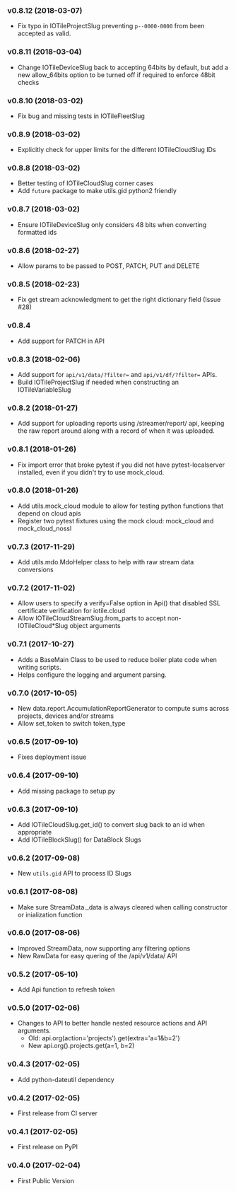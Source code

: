 ### v0.8.12 (2018-03-07)

  * Fix typo in IOTileProjectSlug preventing `p--0000-0000` from been accepted as valid.

### v0.8.11 (2018-03-04)

  * Change IOTileDeviceSlug back to accepting 64bits by default, but add a new allow_64bits option to be turned off
  if required to enforce 48bit checks

### v0.8.10 (2018-03-02)

  * Fix bug and missing tests in IOTileFleetSlug

### v0.8.9 (2018-03-02)

  * Explicitly check for upper limits for the different IOTileCloudSlug IDs

### v0.8.8 (2018-03-02)

  * Better testing of IOTileCloudSlug corner cases
  * Add `future` package to make utils.gid python2 friendly

### v0.8.7 (2018-03-02)

  * Ensure IOTileDeviceSlug only considers 48 bits when converting formatted ids
  
### v0.8.6 (2018-02-27)

  * Allow params to be passed to POST, PATCH, PUT and DELETE

### v0.8.5 (2018-02-23)

  * Fix get stream acknowledgment to get the right dictionary field (Issue #28)

### v0.8.4

  * Add support for PATCH in API

### v0.8.3 (2018-02-06)

  * Add support for `api/v1/data/?filter=` and `api/v1/df/?filter=` APIs.
  * Build IOTileProjectSlug if needed when constructing an IOTileVariableSlug

### v0.8.2 (2018-01-27)

  * Add support for uploading reports using /streamer/report/ api, keeping
    the raw report around along with a record of when it was uploaded.

### v0.8.1 (2018-01-26)

  * Fix import error that broke pytest if you did not have pytest-localserver
    installed, even if you didn't try to use mock_cloud.

### v0.8.0 (2018-01-26)

  * Add utils.mock_cloud module to allow for testing python functions that depend on cloud apis
  * Register two pytest fixtures using the mock cloud: mock_cloud and mock_cloud_nossl

### v0.7.3 (2017-11-29)

  * Add utils.mdo.MdoHelper class to help with raw stream data conversions

### v0.7.2 (2017-11-02)

  * Allow users to specify a verify=False option in Api() that disabled SSL certificate verification for iotile.cloud
  * Allow IOTileCloudStreamSlug.from_parts to accept non-IOTileCloud*Slug object arguments

### v0.7.1 (2017-10-27)
  
  * Adds a BaseMain Class to be used to reduce boiler plate code when writing scripts.
  * Helps configure the logging and argument parsing.

### v0.7.0 (2017-10-05)

  * New data.report.AccumulationReportGenerator to compute sums across projects, devices and/or streams
  * Allow set_token to switch token_type

### v0.6.5 (2017-09-10)

  * Fixes deployment issue

### v0.6.4 (2017-09-10)

  * Add missing package to setup.py

### v0.6.3 (2017-09-10)

  * Add IOTileCloudSlug.get_id() to convert slug back to an id when appropriate
  * Add IOTileBlockSlug() for DataBlock Slugs
  
### v0.6.2 (2017-09-08)

  * New `utils.gid` API to process ID Slugs
  
### v0.6.1 (2017-08-08)

  * Make sure StreamData._data is always cleared when calling constructor or inialization function
  
### v0.6.0 (2017-08-06)

  * Improved StreamData, now supporting any filtering options
  * New RawData for easy quering of the /api/v1/data/ API
  
### v0.5.2 (2017-05-10)

  * Add Api function to refresh token
  
### v0.5.0 (2017-02-06)

  * Changes to API to better handle nested resource actions and API arguments.
     * Old: api.org(action='projects').get(extra='a=1&b=2')
     * New api.org().projects.get(a=1, b=2)
  
### v0.4.3 (2017-02-05)

  * Add python-dateutil dependency
  
### v0.4.2 (2017-02-05)

  * First release from CI server

### v0.4.1 (2017-02-05)

  * First release on PyPI

### v0.4.0 (2017-02-04)

  * First Public Version

